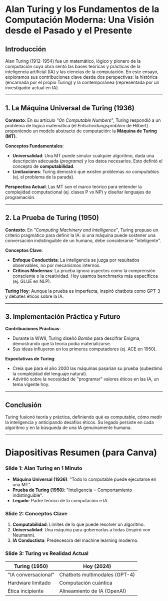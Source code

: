 # Alan Turing y los Fundamentos de la Computación Moderna: Una Visión desde el Pasado y el Presente

## Introducción  
Alan Turing (1912-1954) fue un matemático, lógico y pionero de la computación cuya obra sentó las bases teóricas y prácticas de la inteligencia artificial (IA) y las ciencias de la computación. En este ensayo, exploramos sus contribuciones clave desde dos perspectivas: la histórica (encarnada por el propio Turing) y la contemporánea (representada por un investigador actual en IA).

---

## 1. La Máquina Universal de Turing (1936)  
**Contexto**: En su artículo *"On Computable Numbers"*, Turing respondió a un problema de lógica matemática (el *Entscheidungsproblem* de Hilbert) proponiendo un modelo abstracto de computación: la **Máquina de Turing (MT)**.  

**Conceptos Fundamentales**:  
- **Universalidad**: Una MT puede simular cualquier algoritmo, dada una descripción adecuada (*programa*) y los datos necesarios. Esto definió el concepto de **computabilidad**.  
- **Limitaciones**: Turing demostró que existen problemas *no computables* (ej. el problema de la parada).  

**Perspectiva Actual**: Las MT son el marco teórico para entender la complejidad computacional (ej. clases P vs NP) y diseñar lenguajes de programación.

---

## 2. La Prueba de Turing (1950)  
**Contexto**: En *"Computing Machinery and Intelligence"*, Turing propuso un criterio pragmático para definir la IA: si una máquina puede sostener una conversación indistinguible de un humano, debe considerarse "inteligente".  

**Conceptos Clave**:  
- **Enfoque Conductista**: La inteligencia se juzga por resultados observables, no por mecanismos internos.  
- **Críticas Modernas**: La prueba ignora aspectos como la comprensión consciente o la creatividad. Hoy usamos benchmarks más específicos (ej. GLUE en NLP).  

**Turing Hoy**: Aunque la prueba es imperfecta, inspiró chatbots como GPT-3 y debates éticos sobre la IA.

---

## 3. Implementación Práctica y Futuro  
**Contribuciones Prácticas**:  
- Durante la WWII, Turing diseñó *Bombe* para descifrar Enigma, demostrando que la teoría podía materializarse.  
- Sus ideas influyeron en los primeros computadores (ej. ACE en 1950).  

**Expectativas de Turing**:  
- Creía que para el año 2000 las máquinas pasarían su prueba (subestimó la complejidad del lenguaje natural).  
- Advirtió sobre la necesidad de "programar" valores éticos en las IA, un tema vigente hoy.

---

## Conclusión  
Turing fusionó teoría y práctica, definiendo qué es computable, cómo medir la inteligencia y anticipando desafíos éticos. Su legado persiste en cada algoritmo y en la búsqueda de una IA genuinamente humana.

---

# Diapositivas Resumen (para Canva)  

### **Slide 1: Alan Turing en 1 Minuto**  
- **Máquina Universal (1936)**: "Todo lo computable puede ejecutarse en una MT".  
- **Prueba de Turing (1950)**: "Inteligencia = Comportamiento indistinguible".  
- **Legado**: Padre teórico de la computación e IA.  

### **Slide 2: Conceptos Clave**  
1. **Computabilidad**: Límites de lo que puede resolver un algoritmo.  
2. **Universalidad**: Una máquina para gobernarlas a todas (inspiró von Neumann).  
3. **IA Conductista**: Predecesora del machine learning moderno.  

### **Slide 3: Turing vs Realidad Actual**  
| **Turing (1950)**       | **Hoy (2024)**               |  
|--------------------------|-------------------------------|  
| "IA conversacional"       | Chatbots multimodales (GPT-4) |  
| Hardware limitado        | Computación cuántica         |  
| Ética incipiente         | Alineamiento de IA (OpenAI)  |  

